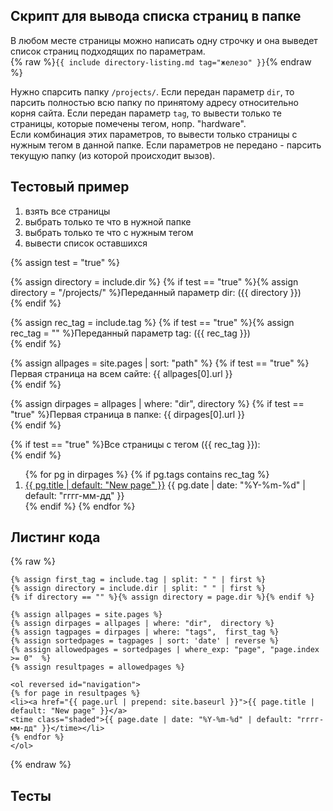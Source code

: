## Скрипт для вывода списка страниц в папке
В любом месте страницы можно написать одну строчку и она выведет список страниц подходящих по параметрам.  
{% raw %}```{{ include directory-listing.md tag="железо" }}```{% endraw %}

Нужно спарсить папку ```/projects/```.
Если передан параметр ```dir```, то парсить полностью всю папку по принятому адресу относительно корня сайта.
Если передан параметр ```tag```, то вывести только те страницы, которые помечены тегом, нопр. "hardware".  
Если комбинация этих параметров, то вывести только страницы с нужным тегом в  данной папке.
Если параметров не передано - парсить текущую папку (из которой происходит вызов).

## Тестовый пример

1. взять все страницы
2. выбрать только те что в нужной папке
3. выбрать только те что с нужным тегом
4. вывести список оставшихся

{% assign test = "true" %}

{% assign directory = include.dir %}
{% if test == "true" %}{% assign directory = "/projects/" %}Переданный параметр dir: ({{ directory }})<br>{% endif %}

{% assign rec_tag = include.tag %}
{% if test == "true" %}{% assign rec_tag = "" %}Переданный параметр tag: ({{ rec_tag }})<br>{% endif %}

{% assign allpages = site.pages | sort: "path" %}
{% if test == "true" %}Первая страница на всем сайте: {{ allpages[0].url }}<br>{% endif %}

{% assign dirpages = allpages | where: "dir",  directory %}
{% if test == "true" %}Первая страница  в папке: {{ dirpages[0].url }}<br>{% endif %}

{% if test == "true" %}Все страницы с тегом ({{ rec_tag }}):<br>{% endif %}

<ol reversed id="navigation">
{% for pg in dirpages %}
{% if pg.tags contains rec_tag %}
<li><a href="{{ pg.url | prepend: site.baseurl }}">{{ pg.title | default: "New page" }}</a> 
<time class="shaded">{{ pg.date | date: "%Y-%m-%d" | default: "гггг-мм-дд" }}</time></li>
{% endif %}
{% endfor %}
</ol>

## Листинг кода
{% raw %}
``` 
{% assign first_tag = include.tag | split: " " | first %}
{% assign directory = include.dir | split: " " | first %}
{% if directory == "" %}{% assign directory = page.dir %}{% endif %}

{% assign allpages = site.pages %}
{% assign dirpages = allpages | where: "dir",  directory %}
{% assign tagpages = dirpages | where: "tags",  first_tag %}
{% assign sortedpages = tagpages | sort: 'date' | reverse %}
{% assign allowedpages = sortedpages | where_exp: "page", "page.index >= 0"	 %}
{% assign resultpages = allowedpages %}

<ol reversed id="navigation">
{% for page in resultpages %}
<li><a href="{{ page.url | prepend: site.baseurl }}">{{ page.title | default: "New page" }}</a> 
<time class="shaded">{{ page.date | date: "%Y-%m-%d" | default: "гггг-мм-дд" }}</time></li>
{% endfor %}
</ol>
```
{% endraw %}


## Тесты


